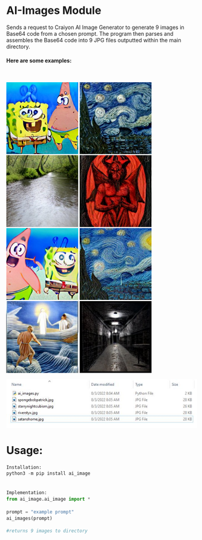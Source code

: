# AI-Images Module
Sends a request to Craiyon AI Image Generator to generate 9 images in Base64 code from a chosen prompt. The program then parses and assembles the Base64 code into 9 JPG files outputted within the main directory.

<h4>Here are some examples:</h4><br />

<p float="center">
  <img src="images/spongebobandpatrickjellyfishing.jpg" width="190" />
  <img src="images/starrynightcubism.jpg" width="190" /> 
  <img src="images/riverstyx.jpg" width="190" />
  <img src="images/satanhome.jpg" width="190" />
  
  <img src="images/spongebobandpatrickjellyfishing2.jpg" width="190" /> 
  <img src="images/starrynightcubism2.jpg" width="190" />
  <img src="images/riverstyx2.jpg" width="190" />
  <img src="images/satanhome2.jpg" width="190" />
</p>

<p align="center">
  <img src="images/ai_files.JPG" width="600" alt="ai_images">
</p>

<h1>Usage:</h1>

```python
Installation:
python3 -m pip install ai_image


Implementation:
from ai_image.ai_image import *

prompt = "example prompt"
ai_images(prompt)

#returns 9 images to directory
```
